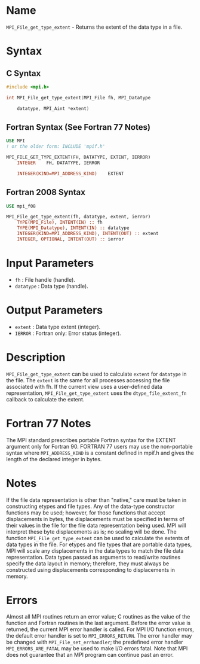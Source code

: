 # Name

`MPI_File_get_type_extent` - Returns the extent of the data type in a
file.

# Syntax

## C Syntax

```c
#include <mpi.h>

int MPI_File_get_type_extent(MPI_File fh, MPI_Datatype

    datatype, MPI_Aint *extent)
```

## Fortran Syntax (See Fortran 77 Notes)

```fortran
USE MPI
! or the older form: INCLUDE 'mpif.h'

MPI_FILE_GET_TYPE_EXTENT(FH, DATATYPE, EXTENT, IERROR)
    INTEGER    FH, DATATYPE, IERROR

    INTEGER(KIND=MPI_ADDRESS_KIND)    EXTENT
```

## Fortran 2008 Syntax

```fortran
USE mpi_f08

MPI_File_get_type_extent(fh, datatype, extent, ierror)
    TYPE(MPI_File), INTENT(IN) :: fh
    TYPE(MPI_Datatype), INTENT(IN) :: datatype
    INTEGER(KIND=MPI_ADDRESS_KIND), INTENT(OUT) :: extent
    INTEGER, OPTIONAL, INTENT(OUT) :: ierror
```


# Input Parameters

* `fh` : File handle (handle).
* `datatype` : Data type (handle).

# Output Parameters

* `extent` : Data type extent (integer).
* `IERROR` : Fortran only: Error status (integer).

# Description

`MPI_File_get_type_extent` can be used to calculate `extent` for
`datatype` in the file. The `extent` is the same for all processes
accessing the file associated with fh. If the current view uses a
user-defined data representation, `MPI_File_get_type_extent` uses the
`dtype_file_extent_fn` callback to calculate the extent.

# Fortran 77 Notes

The MPI standard prescribes portable Fortran syntax for the EXTENT
argument only for Fortran 90. FORTRAN 77 users may use the non-portable
syntax
where `MPI_ADDRESS_KIND` is a constant defined in mpif.h and gives the
length of the declared integer in bytes.

# Notes

If the file data representation is other than "native," care must be
taken in constructing etypes and file types. Any of the data-type
constructor functions may be used; however, for those functions that
accept displacements in bytes, the displacements must be specified in
terms of their values in the file for the file data representation being
used. MPI will interpret these byte displacements as is; no scaling will
be done. The function `MPI_File_get_type_extent` can be used to calculate
the extents of data types in the file. For etypes and file types that
are portable data types, MPI will scale any displacements in the data
types to match the file data representation. Data types passed as
arguments to read/write routines specify the data layout in memory;
therefore, they must always be constructed using displacements
corresponding to displacements in memory.

# Errors

Almost all MPI routines return an error value; C routines as the value
of the function and Fortran routines in the last argument.
Before the error value is returned, the current MPI error handler is
called. For MPI I/O function errors, the default error handler is set to
`MPI_ERRORS_RETURN`. The error handler may be changed with
`MPI_File_set_errhandler`; the predefined error handler
`MPI_ERRORS_ARE_FATAL` may be used to make I/O errors fatal. Note that MPI
does not guarantee that an MPI program can continue past an error.

